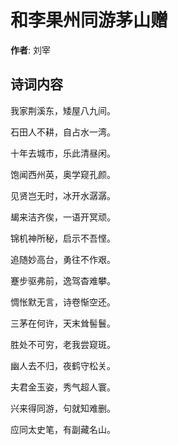 # 和李果州同游茅山赠

**作者**: 刘宰

## 诗词内容

我家荆溪东，矮屋八九间。

石田人不耕，自占水一湾。

十年去城市，乐此清昼闲。

饱闻西州英，奥学窥孔颜。

见贤岂无时，冰开水潺潺。

朅来洁齐俟，一语开冥顽。

锦机神所秘，启示不吾悭。

追随妙高台，勇往不作艰。

蹇步驱弗前，逸驾杳难攀。

惆怅默无言，诗卷惭空还。

三茅在何许，天末耸髻鬟。

胜处不可穷，老我尝窥斑。

幽人去不归，夜鹤守松关。

夫君金玉姿，秀气超人寰。

兴来得同游，句就知难删。

应同太史笔，有副藏名山。

